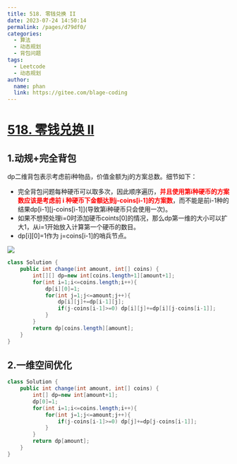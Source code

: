 ```yaml
---
title: 518. 零钱兑换 II
date: 2023-07-24 14:50:14
permalink: /pages/d79df0/
categories:
  - 算法
  - 动态规划
  - 背包问题
tags:
  - Leetcode
  - 动态规划
author: 
  name: phan
  link: https://gitee.com/blage-coding
---
```

# [518. 零钱兑换 II](https://leetcode.cn/problems/coin-change-ii/)

## 1.动规+完全背包

dp二维背包表示考虑前i种物品，价值金额为j的方案总数。细节如下：

- 完全背包问题每种硬币可以取多次，因此顺序遍历，<font color="red">**并且使用第i种硬币的方案数应该是考虑前 i 种硬币下金额达到j-coins\[i-1\]的方案数**</font>，而不能是前i-1种的结果dp\[i-1]\[j-coins\[i-1\]\](导致第i种硬币只会使用一次)。
- 如果不想预处理i=0时添加硬币coints\[0\]的情况，那么dp第一维的大小可以扩大1，从i=1开始放入计算第一个硬币的数目。
- dp\[i\]\[0\]=1作为 j=coins\[i-1\]的哨兵节点。

![](https://cdn.staticaly.com/gh/blage-coding/picx-images-hosting@master/20230724/image.5cwokzfzw6o0.webp)

```java
class Solution {
    public int change(int amount, int[] coins) {
        int[][] dp=new int[coins.length+1][amount+1];
        for(int i=1;i<=coins.length;i++){
            dp[i][0]=1;
            for(int j=1;j<=amount;j++){
                dp[i][j]+=dp[i-1][j];
                if(j-coins[i-1]>=0) dp[i][j]+=dp[i][j-coins[i-1]];
            }
        }
        return dp[coins.length][amount];
    }
}
```

## 2.一维空间优化

```java
class Solution {
    public int change(int amount, int[] coins) {
        int[] dp=new int[amount+1];
        dp[0]=1;
        for(int i=1;i<=coins.length;i++){
            for(int j=1;j<=amount;j++){
                if(j-coins[i-1]>=0) dp[j]+=dp[j-coins[i-1]];
            }
        }
        return dp[amount];
    }
}
```


